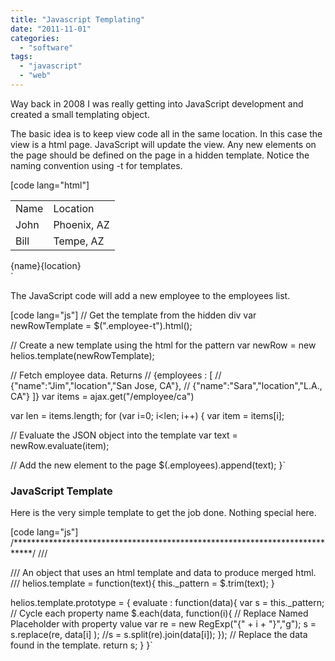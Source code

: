 ```yaml
---
title: "Javascript Templating"
date: "2011-11-01"
categories: 
  - "software"
tags: 
  - "javascript"
  - "web"
---
```


Way back in 2008 I was really getting into JavaScript development and created a small templating object.

The basic idea is to keep view code all in the same location. In this case the view is a html page. JavaScript will update the view. Any new elements on the page should be defined on the page in a hidden template. Notice the naming convention using -t for templates.

\[code lang="html"\] <table class="employees"> <tr><td>Name</td><td>Location</td></tr> <tr><td>John</td><td>Phoenix, AZ</td></tr> <tr><td>Bill</td><td>Tempe, AZ</td></tr> </table>

<div class="hidden employee-t"> <tr><td>{name}</td><td>{location}</td></tr> </div>`

The JavaScript code will add a new employee to the employees list.

\[code lang="js"\] // Get the template from the hidden div var newRowTemplate = $(".employee-t").html();

// Create a new template using the html for the pattern var newRow = new helios.template(newRowTemplate);

// Fetch employee data. Returns // {employees : \[ // {"name":"Jim","location","San Jose, CA"}, // {"name":"Sara","location","L.A., CA"} \]} var items = ajax.get("/employee/ca")

var len = items.length; for (var i=0; i<len; i++) { var item = items\[i\];

// Evaluate the JSON object into the template var text = newRow.evaluate(item);

// Add the new element to the page $(.employees).append(text); }`

### JavaScript Template

Here is the very simple template to get the job done. Nothing special here.

\[code lang="js"\] /\*\*\*\*\*\*\*\*\*\*\*\*\*\*\*\*\*\*\*\*\*\*\*\*\*\*\*\*\*\*\*\*\*\*\*\*\*\*\*\*\*\*\*\*\*\*\*\*\*\*\*\*\*\*\*\*\*\*\*\*\*\*\*\*\*\*\*\*\*\*\*\*\*\*\*\*/ /// <summary> /// An object that uses an html template and data to produce merged html. /// </summmary> helios.template = function(text){ this.\_pattern = $.trim(text); }

helios.template.prototype = { evaluate : function(data){ var s = this.\_pattern; // Cycle each property name $.each(data, function(i){ // Replace Named Placeholder with property value var re = new RegExp("{" + i + "}","g"); s = s.replace(re, data\[i\] ); //s = s.split(re).join(data\[i\]); }); // Replace the data found in the template. return s; } }`
